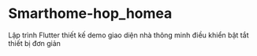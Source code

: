 # Smarthome-hop_homea
Lập trình Flutter thiết kế demo giao diện nhà thông minh điều khiển bật tắt thiết bị đơn giản
